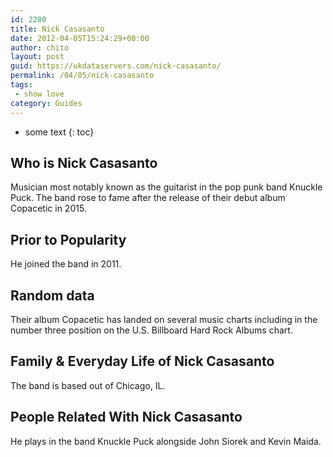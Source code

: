 ```yaml
---
id: 2280
title: Nick Casasanto
date: 2012-04-05T15:24:29+00:00
author: chito
layout: post
guid: https://ukdataservers.com/nick-casasanto/
permalink: /04/05/nick-casasanto
tags:
 - show love
category: Guides
---
```


* some text
{: toc}
          
          
## Who is  Nick Casasanto
                  
                  
                  
Musician most notably known as the guitarist in the pop punk band Knuckle Puck. The band rose to fame after the release of their debut album Copacetic in 2015.
                  
                
                
                
## Prior to Popularity 
                  
                  
                  
He joined the band in 2011.
                  
                
                
                
## Random data 
                  
                  
                  
Their album Copacetic has landed on several music charts including in the number three position on the U.S. Billboard Hard Rock Albums chart.
                  
                
                
                
## Family & Everyday Life of Nick Casasanto
                  
                  
                  
The band is based out of Chicago, IL.
                  
                
                
                
## People Related With  Nick Casasanto
                  
                  
                  
He plays in the band Knuckle Puck alongside John Siorek and Kevin Maida.
                  
                
              
            
          
          
          
    
    
  
